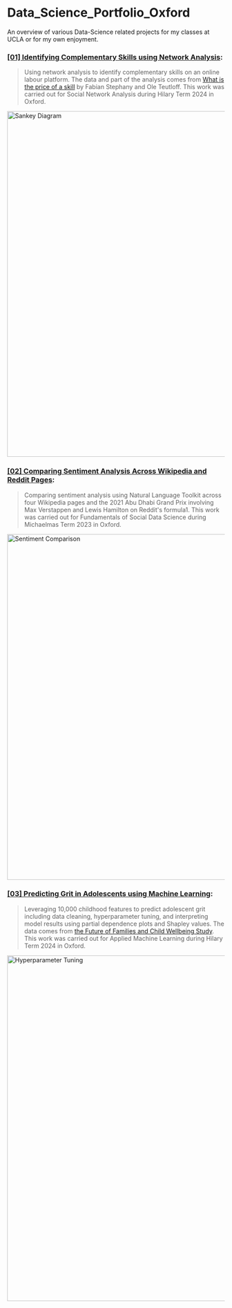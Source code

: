 # Data_Science_Portfolio_Oxford


An overview of various Data-Science related projects for my classes at UCLA or for my own enjoyment.

### [[01] Identifying Complementary Skills using Network Analysis](https://github.com/MariethCoetzer/Data_Science_Portfolio_Oxford/tree/main/%5B01%5D%20Identifying%20Complementary%20Skills%20using%20Network%20Analysis):
> Using network analysis to identify complementary skills on an online labour platform. The data and part of the analysis comes from [What is the price of a skill](https://www.sciencedirect.com/science/article/pii/S0048733323001828?via%3Dihub) by Fabian Stephany and Ole Teutloff. This work was carried out for Social Network Analysis during Hilary Term 2024 in Oxford.

<img src="https://github.com/MariethCoetzer/Data_Science_Portfolio_Oxford/blob/main/%5B01%5D%20Identifying%20Complementary%20Skills%20using%20Network%20Analysis/SankeyDiagram.png" alt="Sankey Diagram" width="800"/>


### [[02] Comparing Sentiment Analysis Across Wikipedia and Reddit Pages](https://github.com/MariethCoetzer/Data_Science_Portfolio_Oxford/tree/main/%5B02%5D%20Comparing%20Sentiment%20Analysis%20Across%20Wikipedia%20Pages):
> Comparing sentiment analysis using Natural Language Toolkit across four Wikipedia pages and the 2021 Abu Dhabi Grand Prix involving Max Verstappen and Lewis Hamilton on Reddit's formula1. This work was carried out for Fundamentals of Social Data Science during Michaelmas Term 2023 in Oxford.

<img src="https://github.com/MariethCoetzer/Data_Science_Portfolio_Oxford/blob/main/%5B02%5D%20Comparing%20Sentiment%20Analysis%20Across%20Wikipedia%20Pages/SentimentComparison.PNG" alt="Sentiment Comparison" width="800"/>


### [[03] Predicting Grit in Adolescents using Machine Learning](https://github.com/MariethCoetzer/Data_Science_Portfolio_Oxford/tree/main/%5B03%5D%20Predicting%20Grit%20in%20Adolescents%20using%20Machine%20Learning):
> Leveraging 10,000 childhood features to predict adolescent grit including data cleaning, hyperparameter tuning, and interpreting model results using partial dependence plots and Shapley values. The data comes from [the Future of Families and Child Wellbeing Study](https://ffcws.princeton.edu/about). This work was carried out for Applied Machine Learning during Hilary Term 2024 in Oxford.

<img src="https://github.com/MariethCoetzer/Data_Science_Portfolio_Oxford/blob/main/%5B03%5D%20Predicting%20Grit%20in%20Adolescents%20using%20Machine%20Learning/Hyperparameter%20Tuning.PNG" alt="Hyperparameter Tuning" width="800"/>



